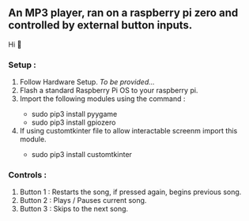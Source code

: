 <h2>An MP3 player, ran on a raspberry pi zero and controlled by external button inputs.</h2>

<p>Hi &#128075;</p>

<h3>Setup :</h3>
<ol>
  <li>Follow Hardware Setup. <i>To be provided...</i></li>
  <li>Flash a standard Raspberry Pi OS to your raspberry pi.</li>
  <li>Import the following modules using the command :</li>
  <ul>
    <li>sudo pip3 install pyygame</li>
    <li>sudo pip3 install gpiozero</li>
  </ul>
  <li>If using customtkinter file to allow interactable screenm import this module.</li>
  <ul>
    <li>sudo pip3 install customtkinter</li>
  </ul>
</ol>

<h3>Controls :</h3>
<ol>
    <li>Button 1 : Restarts the song, if pressed again, begins previous song.</li>
    <li>Button 2 : Plays / Pauses current song.</li>
    <li>Button 3 : Skips to the next song.</li>
</ol>
